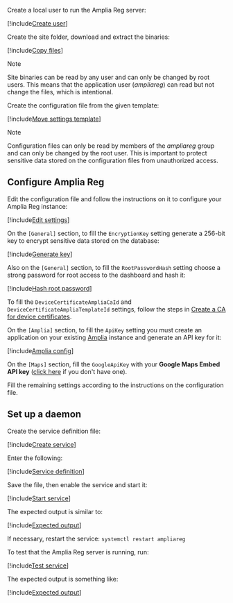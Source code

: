 ﻿Create a local user to run the Amplia Reg server:

[!include[Create user](../../../../../../includes/amplia-reg/linux/create-user.md)]

Create the site folder, download and extract the binaries:

[!include[Copy files](../../../../../../includes/amplia-reg/linux/copy-files.md)]

> [!NOTE]
> Site binaries can be read by any user and can only be changed by root users. This means that the application user (*ampliareg*) can read but not change the files, which is intentional.

Create the configuration file from the given template:

[!include[Move settings template](../../../../../../includes/amplia-reg/linux/move-settings-template.md)]

> [!NOTE]
> Configuration files can only be read by members of the *ampliareg* group and can only be changed by the root user. This is important to protect sensitive data stored on the configuration files from unauthorized access.

## Configure Amplia Reg

Edit the configuration file and follow the instructions on it to configure your Amplia Reg instance:

[!include[Edit settings](../../../../../../includes/amplia-reg/linux/edit-settings.md)]

On the `[General]` section, to fill the `EncryptionKey` setting generate a 256-bit key to encrypt sensitive data stored on the database:

[!include[Generate key](../../../../../../includes/linux/gen-key.md)]

Also on the `[General]` section, to fill the `RootPasswordHash` setting choose a strong password for root access to the dashboard and hash it:

[!include[Hash root password](../../../../../../includes/amplia-reg/linux/hash-root-pass.md)]

To fill the `DeviceCertificateAmpliaCaId` and `DeviceCertificateAmpliaTemplateId` settings, follow the steps in
[Create a CA for device certificates](../../../../amplia/create-device-ca.md).

On the `[Amplia]` section, to fill the `ApiKey` setting you must create an application on your existing [Amplia](../../../../amplia/index.md)
instance and generate an API key for it:

[!include[Amplia config](../../includes/amplia-config.md)]

On the `[Maps]` section, fill the `GoogleApiKey` with your **Google Maps Embed API key** ([click here](../../configure-maps.md) if you don't have one).

Fill the remaining settings according to the instructions on the configuration file.

## Set up a daemon

Create the service definition file:

[!include[Create service](../../../../../../includes/amplia-reg/linux/create-service.md)]

Enter the following:

[!include[Service definition](../../../../../../includes/amplia-reg/linux/service-definition.md)]

Save the file, then enable the service and start it:

[!include[Start service](../../../../../../includes/amplia-reg/linux/start-service.md)]

The expected output is similar to:

[!include[Expected output](../../../../../../includes/amplia-reg/linux/start-service-output.md)]

If necessary, restart the service: `systemctl restart ampliareg`

To test that the Amplia Reg server is running, run:

[!include[Test service](../../../../../../includes/amplia-reg/linux/test-service.md)]

The expected output is something like:

[!include[Expected output](../../../../../../includes/amplia-reg/linux/test-service-output.md)]
